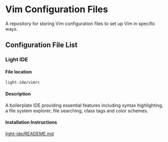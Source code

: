 # Vim Configuration Files

A repository for storing Vim configuration files to set up Vim in specific ways.

## Configuration File List

### Light IDE

#### File location
`light-ide/vimrc`

#### Description
A boilerplate IDE providing essential features including syntax highlighting, a file system explorer, file searching, class tags and color schemes.

#### Installation Instructions

[light-ide/READEME.md](light-ide/README.md)

